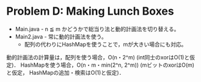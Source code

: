 # Problem D: Making Lunch Boxes

- Main.java - n ≦ m かどうかで総当り法と動的計画法を切り替える。
- Main2.java - 常に動的計画法を使う。
    - 配列の代わりにHashMapを使うことで，mが大きい場合にも対応。

動的計画法の計算量は，配列を使う場合，O(n・2^m)
(int同士のxorはO(1)と仮定)．
HashMapを使う場合，O(n・m・min(2^n, 2^m))
(mビットのxorはO(m)と仮定，
HashMapの追加・検索はO(1)と仮定)．
